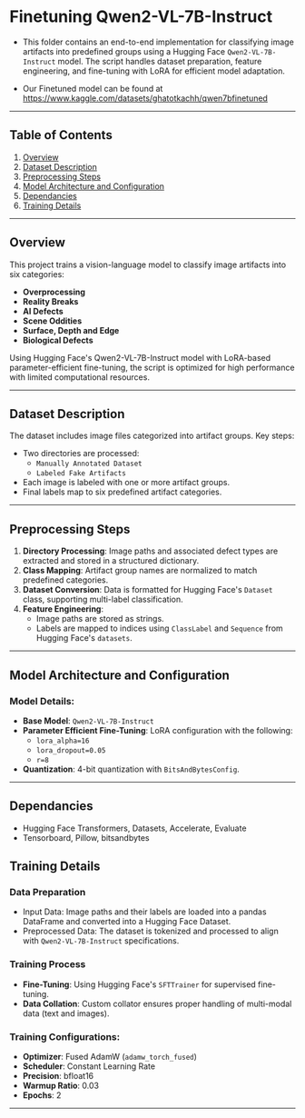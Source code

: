 # Finetuning Qwen2-VL-7B-Instruct

- This folder contains an end-to-end implementation for classifying image artifacts into predefined groups using a Hugging Face `Qwen2-VL-7B-Instruct` model. The script handles dataset preparation, feature engineering, and fine-tuning with LoRA for efficient model adaptation. 

- Our Finetuned model can be found at https://www.kaggle.com/datasets/ghatotkachh/qwen7bfinetuned

---

## Table of Contents
1. [Overview](#overview)  
2. [Dataset Description](#dataset-description)  
3. [Preprocessing Steps](#preprocessing-steps)  
4. [Model Architecture and Configuration](#model-architecture-and-configuration)  
5. [Dependancies](#dependancies)  
6. [Training Details](#training-details)  
---

## Overview

This project trains a vision-language model to classify image artifacts into six categories:
- **Overprocessing**
- **Reality Breaks**
- **AI Defects**
- **Scene Oddities**
- **Surface, Depth and Edge**
- **Biological Defects**

Using Hugging Face's Qwen2-VL-7B-Instruct model with LoRA-based parameter-efficient fine-tuning, the script is optimized for high performance with limited computational resources.

---

## Dataset Description

The dataset includes image files categorized into artifact groups. Key steps:
- Two directories are processed: 
  - `Manually Annotated Dataset`
  - `Labeled Fake Artifacts`
- Each image is labeled with one or more artifact groups.  
- Final labels map to six predefined artifact categories.

---

## Preprocessing Steps

1. **Directory Processing**: Image paths and associated defect types are extracted and stored in a structured dictionary.
2. **Class Mapping**: Artifact group names are normalized to match predefined categories.
3. **Dataset Conversion**: Data is formatted for Hugging Face's `Dataset` class, supporting multi-label classification.
4. **Feature Engineering**: 
   - Image paths are stored as strings.
   - Labels are mapped to indices using `ClassLabel` and `Sequence` from Hugging Face's `datasets`.

---

## Model Architecture and Configuration

### Model Details:
- **Base Model**: `Qwen2-VL-7B-Instruct`  
- **Parameter Efficient Fine-Tuning**: LoRA configuration with the following:
  - `lora_alpha=16`
  - `lora_dropout=0.05`
  - `r=8`
- **Quantization**: 4-bit quantization with `BitsAndBytesConfig`.

---

## Dependancies
- Hugging Face Transformers, Datasets, Accelerate, Evaluate  
- Tensorboard, Pillow, bitsandbytes

## Training Details

### Data Preparation
- Input Data: Image paths and their labels are loaded into a pandas DataFrame and converted into a Hugging Face Dataset.
- Preprocessed Data: The dataset is tokenized and processed to align with `Qwen2-VL-7B-Instruct` specifications.

### Training Process
- **Fine-Tuning**: Using Hugging Face's `SFTTrainer` for supervised fine-tuning.
- **Data Collation**: Custom collator ensures proper handling of multi-modal data (text and images).

### Training Configurations:
- **Optimizer**: Fused AdamW (`adamw_torch_fused`)  
- **Scheduler**: Constant Learning Rate  
- **Precision**: bfloat16  
- **Warmup Ratio**: 0.03  
- **Epochs**: 2  

---


